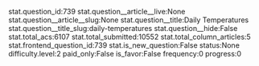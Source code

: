 stat.question_id:739
stat.question__article__live:None
stat.question__article__slug:None
stat.question__title:Daily Temperatures
stat.question__title_slug:daily-temperatures
stat.question__hide:False
stat.total_acs:6107
stat.total_submitted:10552
stat.total_column_articles:5
stat.frontend_question_id:739
stat.is_new_question:False
status:None
difficulty.level:2
paid_only:False
is_favor:False
frequency:0
progress:0
